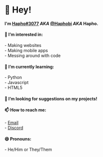 <h1>👋 Hey!</h1>
<h4>I'm <a href="https://discord.gg/XVWeU98fR3">Hapho#3077</a> <i>AKA</i> <a href="https://github.com/Haphobi">@Haphobi</a> <i>AKA</i> Hapho.</h4>

<h4>👀 I’m interested in:</h4>
- Making websites
<br/>
- Making mobile apps
<br/>
- Messing around with code
<h4>🌱 I’m currently learning:</h4>
- Python
<br/>
- Javascript
<br/>
- HTML5
<h4>👯 I’m looking for suggestions on my projects!</h4>
<h4>📫 How to reach me:</h4>
- <a href="mailto:haphosm@gmail.com">Email</a>
<br/>
- <a href="https://discord.gg/XVWeU98fR3">Discord</a>
<h4>😄 Pronouns:</h4>
- He/Him or They/Them


<!---
Haphobi/Haphobi is a ✨ special ✨ repository because its `README.md` (this file) appears on your GitHub profile.
You can click the Preview link to take a look at your changes.
--->


<!--
**Haphobi/Haphobi** is a ✨ _special_ ✨ repository because its `README.md` (this file) appears on your GitHub profile.

Here are some ideas to get you started:

- 🔭 I’m currently working on ...
- 🌱 I’m currently learning ...
- 👯 I’m looking to collaborate on ...
- 🤔 I’m looking for help with ...
- 💬 Ask me about ...
- 📫 How to reach me: ...
- 😄 Pronouns: ...
- ⚡ Fun fact: ...
-->


